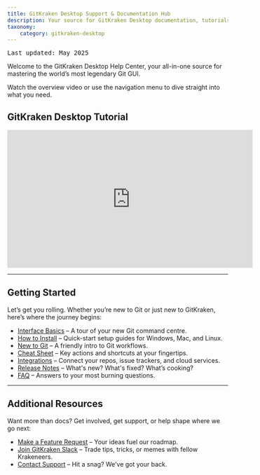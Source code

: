 ```yaml
---
title: GitKraken Desktop Support & Documentation Hub
description: Your source for GitKraken Desktop documentation, tutorials, and support
taxonomy:
    category: gitkraken-desktop
---
```


<kbd>Last updated: May 2025</kbd>

Welcome to the GitKraken Desktop Help Center, your all-in-one source for mastering the world’s most legendary Git GUI.

Watch the overview video or use the navigation menu to dive straight into what you need. 

## GitKraken Desktop Tutorial

<div class='embed-container embed-container--16-9'>
    <iframe width='560' height='315' src='https://www.youtube.com/embed/LBlijN29gb8?rel=0&vq=hd1080' frameborder='0' allowfullscreen title="GitKraken Desktop tutorial video"></iframe>
</div>

---

## Getting Started

Let’s get you rolling. Whether you’re new to Git or just new to GitKraken, here’s where the journey begins:

- [Interface Basics](/gitkraken-desktop/interface/) – A tour of your new Git command centre.
- [How to Install](/gitkraken-desktop/how-to-install/) – Quick-start setup guides for Windows, Mac, and Linux.
- [New to Git](/gitkraken-desktop/guide/) – A friendly intro to Git workflows.
- [Cheat Sheet](https://www.gitkraken.com/pdfs/gitkraken-git-gui-cheat-sheet?product=gitkraken&source=help_center) – Key actions and shortcuts at your fingertips.
- [Integrations](/gitkraken-desktop/integrations/) – Connect your repos, issue trackers, and cloud services.
- [Release Notes](/gitkraken-desktop/current/) – What's new? What's fixed? What’s cooking?
- [FAQ](/gitkraken-desktop/faq/) – Answers to your most burning questions.

---

## Additional Resources

Want more than docs? Get involved, get support, or help shape where we go next:

- [Make a Feature Request](https://feedback.gitkraken.com/?product=gitkraken&source=help_center) – Your ideas fuel our roadmap. 
- [Join GitKraken Slack](https://www.gitkraken.com/join-slack-community?product=gitkraken&source=help_center) – Trade tips, tricks, or memes with fellow Krakeneers.
- [Contact Support](https://help.gitkraken.com/gitkraken-desktop/contact-support?product=gitkraken&source=help_center) – Hit a snag? We’ve got your back.
